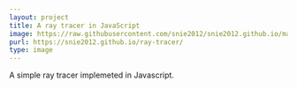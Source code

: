 ```yaml
---
layout: project
title: A ray tracer in JavaScript
image: https://raw.githubusercontent.com/snie2012/snie2012.github.io/master/images/projects/raytracing.png
purl: https://snie2012.github.io/ray-tracer/
type: image
---
```


A simple ray tracer implemeted in Javascript.